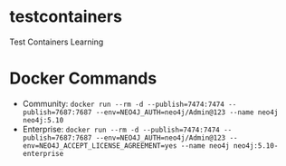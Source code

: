 # testcontainers
Test Containers Learning

# Docker Commands
* Community: `docker run --rm -d --publish=7474:7474 --publish=7687:7687 --env=NEO4J_AUTH=neo4j/Admin@123 --name neo4j neo4j:5.10`
* Enterprise: `docker run --rm -d --publish=7474:7474 --publish=7687:7687 --env=NEO4J_AUTH=neo4j/Admin@123 --env=NEO4J_ACCEPT_LICENSE_AGREEMENT=yes --name neo4j neo4j:5.10-enterprise`